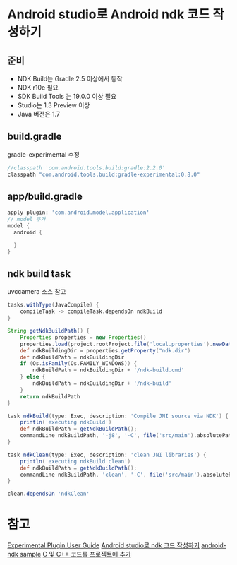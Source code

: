 
# Android studio로 Android ndk 코드 작성하기
## 준비
- NDK Build는 Gradle 2.5 이상에서 동작
- NDK r10e 필요
- SDK Build Tools 는 19.0.0 이상 필요
- Studio는 1.3 Preview 이상
- Java 버전은 1.7

## build.gradle
gradle-experimental 수정
```groovy
//classpath 'com.android.tools.build:gradle:2.2.0'
classpath "com.android.tools.build:gradle-experimental:0.8.0"
```

## app/build.gradle
```groovy
apply plugin: 'com.android.model.application'
// model 추가
model {
  android {

  }
}
```

## ndk build task
uvccamera 소스 참고
```groovy
tasks.withType(JavaCompile) {
	compileTask -> compileTask.dependsOn ndkBuild
}

String getNdkBuildPath() {
	Properties properties = new Properties()
	properties.load(project.rootProject.file('local.properties').newDataInputStream())
	def ndkBuildingDir = properties.getProperty("ndk.dir")
	def ndkBuildPath = ndkBuildingDir
	if (Os.isFamily(Os.FAMILY_WINDOWS)) {
		ndkBuildPath = ndkBuildingDir + '/ndk-build.cmd'
	} else {
		ndkBuildPath = ndkBuildingDir + '/ndk-build'
	}
	return ndkBuildPath
}

task ndkBuild(type: Exec, description: 'Compile JNI source via NDK') {
	println('executing ndkBuild')
	def ndkBuildPath = getNdkBuildPath();
	commandLine ndkBuildPath, '-j8', '-C', file('src/main').absolutePath
}

task ndkClean(type: Exec, description: 'clean JNI libraries') {
	println('executing ndkBuild clean')
	def ndkBuildPath = getNdkBuildPath();
	commandLine ndkBuildPath, 'clean', '-C', file('src/main').absolutePath
}

clean.dependsOn 'ndkClean'

```

# 참고
[Experimental Plugin User Guide](http://tools.android.com/tech-docs/new-build-system/gradle-experimental#TOC-Latest-Version)
[Android studio로 ndk 코드 작성하기](http://thdev.net/635)
[android-ndk sample](https://github.com/googlesamples/android-ndk)
[C 및 C++ 코드를 프로젝트에 추가](https://developer.android.com/studio/projects/add-native-code.html?hl=ko)
